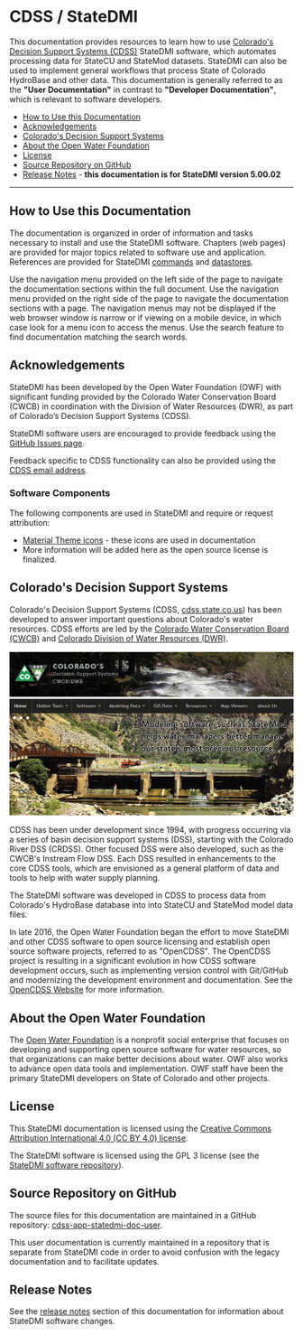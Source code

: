 # CDSS / StateDMI #

This documentation provides resources to learn how to use
[Colorado's Decision Support Systems (CDSS)](http://cdss.state.co.us/Pages/CDSSHome.aspx) StateDMI software,
which automates processing data for StateCU and StateMod datasets.
StateDMI can also be used to implement general workflows that process State of Colorado HydroBase and other data.
This documentation is generally referred to as the **"User Documentation"** in contrast to
**"Developer Documentation"**, which is relevant to software developers.

* [How to Use this Documentation](#how-to-use-this-documentation)
* [Acknowledgements](#acknowledgements)
* [Colorado's Decision Support Systems](#colorados-decision-support-systems)
* [About the Open Water Foundation](#about-the-open-water-foundation)
* [License](#license)
* [Source Repository on GitHub](#source-repository-on-github)
* [Release Notes](#release-notes) - **this documentation is for StateDMI version 5.00.02**

----------------

## How to Use this Documentation ##

The documentation is organized in order of information and tasks necessary to install and use the StateDMI software.
Chapters (web pages) are provided for major topics related to software use and application.
References are provided for StateDMI [commands](command-ref/overview.md) and [datastores](datastore-ref/overview.md).

Use the navigation menu provided on the left side of the page to navigate the documentation sections within the full document.
Use the navigation menu provided on the right side of the page to navigate the documentation sections with a page.
The navigation menus may not be displayed if the web browser window is narrow or if viewing on a mobile device,
in which case look for a menu icon to access the menus.
Use the search feature to find documentation matching the search words.

## Acknowledgements

StateDMI has been developed by the Open Water Foundation (OWF) with significant
funding provided by the Colorado Water Conservation Board (CWCB)
in coordination with the Division of Water Resources (DWR),
as part of Colorado’s Decision Support Systems (CDSS).

StateDMI software users are encouraged to provide feedback using the
[GitHub Issues page](https://github.com/OpenCDSS/cdss-app-statedmi-main/issues).

Feedback specific to CDSS functionality
can also be provided using the [CDSS email address](mailto:DNR_OpenCDSS@state.co.us).

### Software Components

The following components are used in StateDMI and require or request attribution:

* [Material Theme icons](https://material.io/icons/) - these icons are used in documentation
* More information will be added here as the open source license is finalized.

## Colorado's Decision Support Systems ##

Colorado's Decision Support Systems (CDSS, [cdss.state.co.us](http://cdss.state.co.us))
has been developed to answer important questions about Colorado's water resources.
CDSS efforts are led by the [Colorado Water Conservation Board (CWCB)](http://cwcb.state.co.us)
and [Colorado Division of Water Resources (DWR)](http://water.state.co.us).

![CDSS Website](index-images/CDSS-website.png)

CDSS has been under development since 1994, with progress occurring via a series of basin
decision support systems (DSS), starting with the Colorado River DSS (CRDSS).
Other focused DSS were also developed, such as the CWCB's Instream Flow DSS.
Each DSS resulted in enhancements to the core CDSS tools,
which are envisioned as a general platform of data and tools to help with water supply planning.

The StateDMI software was developed in CDSS to process data
from Colorado's HydroBase database into into StateCU and StateMod model data files.

In late 2016, the Open Water Foundation began the effort to move StateDMI and other CDSS software to open source licensing
and establish open source software projects, referred to as "OpenCDSS".
The OpenCDSS project is resulting in a significant evolution in how CDSS software development occurs,
such as implementing version control with Git/GitHub and modernizing the development environment and documentation.
See the [OpenCDSS Website](http://opencdss.state.co.us/opencdss/) for more information.

## About the Open Water Foundation ##

The [Open Water Foundation](http://openwaterfoundation.org) is a nonprofit social enterprise that focuses
on developing and supporting open source software for water resources,
so that organizations can make better decisions about water.
OWF also works to advance open data tools and implementation.
OWF staff have been the primary StateDMI developers on State of Colorado and other projects.

## License ##

This StateDMI documentation is licensed using the
[Creative Commons Attribution International 4.0 (CC BY 4.0) license](https://creativecommons.org/licenses/by/4.0/).

The StateDMI software is licensed using the GPL 3 license (see the
[StateDMI software repository](https://github.com/OpenCDSS/cdss-app-statedmi-main)).

## Source Repository on GitHub ##

The source files for this documentation are maintained in a GitHub repository:
[cdss-app-statedmi-doc-user](https://github.com/OpenCDSS/cdss-app-statedmi-doc-user).

This user documentation is currently maintained in a repository that is separate from StateDMI code
in order to avoid confusion with the legacy documentation and to facilitate updates.

## Release Notes ##

See the [release notes](appendix-release-notes/release-notes.md) section of this documentation for information about StateDMI software changes.
